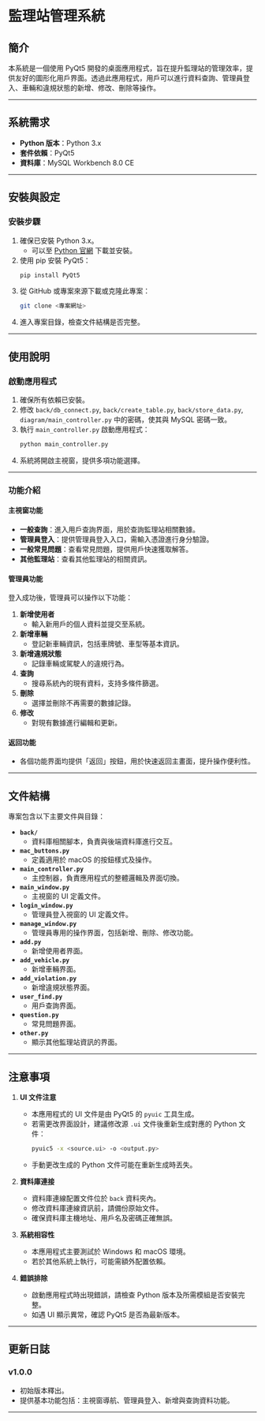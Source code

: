 # 監理站管理系統

## 簡介
本系統是一個使用 PyQt5 開發的桌面應用程式，旨在提升監理站的管理效率，提供友好的圖形化用戶界面。透過此應用程式，用戶可以進行資料查詢、管理員登入、車輛和違規狀態的新增、修改、刪除等操作。

---

## 系統需求
- **Python 版本**：Python 3.x
- **套件依賴**：PyQt5
- **資料庫**：MySQL Workbench 8.0 CE

---

## 安裝與設定

### 安裝步驟
1. 確保已安裝 Python 3.x。
   - 可以至 [Python 官網](https://www.python.org/downloads/) 下載並安裝。
2. 使用 pip 安裝 PyQt5：
   ```bash
   pip install PyQt5
   ```
3. 從 GitHub 或專案來源下載或克隆此專案：
   ```bash
   git clone <專案網址>
   ```
4. 進入專案目錄，檢查文件結構是否完整。

---

## 使用說明

### 啟動應用程式
1. 確保所有依賴已安裝。
2. 修改 `back/db_connect.py`, `back/create_table.py`, `back/store_data.py`, `diagram/main_controller.py` 中的密碼，使其與 MySQL 密碼一致。
3. 執行 `main_controller.py` 啟動應用程式：
   ```bash
   python main_controller.py
   ```
4. 系統將開啟主視窗，提供多項功能選擇。

---

### 功能介紹

#### 主視窗功能
- **一般查詢**：進入用戶查詢界面，用於查詢監理站相關數據。
- **管理員登入**：提供管理員登入入口，需輸入憑證進行身分驗證。
- **一般常見問題**：查看常見問題，提供用戶快速獲取解答。
- **其他監理站**：查看其他監理站的相關資訊。

#### 管理員功能
登入成功後，管理員可以操作以下功能：

1. **新增使用者**
   - 輸入新用戶的個人資料並提交至系統。
2. **新增車輛**
   - 登記新車輛資訊，包括車牌號、車型等基本資訊。
3. **新增違規狀態**
   - 記錄車輛或駕駛人的違規行為。
4. **查詢**
   - 搜尋系統內的現有資料，支持多條件篩選。
5. **刪除**
   - 選擇並刪除不再需要的數據記錄。
6. **修改**
   - 對現有數據進行編輯和更新。

#### 返回功能
- 各個功能界面均提供「返回」按鈕，用於快速返回主畫面，提升操作便利性。

---

## 文件結構
專案包含以下主要文件與目錄：

- **`back/`**
  - 資料庫相關腳本，負責與後端資料庫進行交互。
- **`mac_buttons.py`**
  - 定義適用於 macOS 的按鈕樣式及操作。
- **`main_controller.py`**
  - 主控制器，負責應用程式的整體邏輯及界面切換。
- **`main_window.py`**
  - 主視窗的 UI 定義文件。
- **`login_window.py`**
  - 管理員登入視窗的 UI 定義文件。
- **`manage_window.py`**
  - 管理員專用的操作界面，包括新增、刪除、修改功能。
- **`add.py`**
  - 新增使用者界面。
- **`add_vehicle.py`**
  - 新增車輛界面。
- **`add_violation.py`**
  - 新增違規狀態界面。
- **`user_find.py`**
  - 用戶查詢界面。
- **`question.py`**
  - 常見問題界面。
- **`other.py`**
  - 顯示其他監理站資訊的界面。

---

## 注意事項

1. **UI 文件注意**
   - 本應用程式的 UI 文件是由 PyQt5 的 `pyuic` 工具生成。
   - 若需更改界面設計，建議修改源 `.ui` 文件後重新生成對應的 Python 文件：
     ```bash
     pyuic5 -x <source.ui> -o <output.py>
     ```
   - 手動更改生成的 Python 文件可能在重新生成時丟失。

2. **資料庫連接**
   - 資料庫連線配置文件位於 `back` 資料夾內。
   - 修改資料庫連線資訊前，請備份原始文件。
   - 確保資料庫主機地址、用戶名及密碼正確無誤。

3. **系統相容性**
   - 本應用程式主要測試於 Windows 和 macOS 環境。
   - 若於其他系統上執行，可能需額外配置依賴。

4. **錯誤排除**
   - 啟動應用程式時出現錯誤，請檢查 Python 版本及所需模組是否安裝完整。
   - 如遇 UI 顯示異常，確認 PyQt5 是否為最新版本。

---

## 更新日誌

### v1.0.0
- 初始版本釋出。
- 提供基本功能包括：主視窗導航、管理員登入、新增與查詢資料功能。

---
